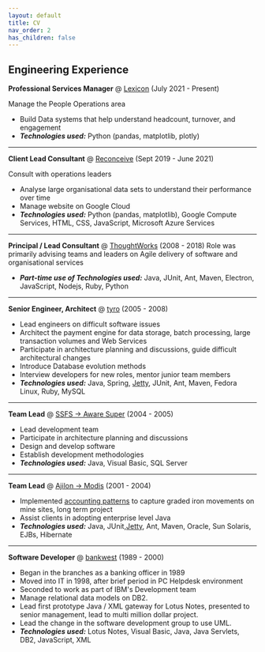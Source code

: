 ```yaml
---
layout: default
title: CV
nav_order: 2
has_children: false
---
```


## Engineering Experience
**Professional Services Manager** @ [Lexicon](https://www.lexicon.com.au) (July 2021 - Present)

Manage the People Operations area
- Build Data systems that help understand headcount, turnover, and engagement
- ***Technologies used:*** Python (pandas, matplotlib, plotly)

---

**Client Lead Consultant** @ [Reconceive](https://reconceive.com.au) (Sept 2019 - June 2021)

Consult with operations leaders
- Analyse large organisational data sets to understand their performance over time
- Manage website on Google Cloud
- ***Technologies used:*** Python (pandas, matplotlib), Google Compute Services, HTML, CSS, JavaScript, Microsoft Azure Services

---

**Principal / Lead Consultant** @ [ThoughtWorks](https://www.ThoughtWorks.com) (2008 - 2018)
Role was primarily advising teams and leaders on Agile delivery of software and organisational services
- ***Part-time use of Technologies used:*** Java, JUnit, Ant, Maven, Electron, JavaScript, Nodejs, Ruby, Python

---

**Senior Engineer, Architect** @ [tyro](https://www.tyro.com) (2005 - 2008)
- Lead engineers on difficult software issues
- Architect the payment engine for data storage, batch processing, large transaction volumes and Web Services
- Participate in architecture planning and discussions, guide difficult architectural changes
- Introduce Database evolution methods
- Interview developers for new roles, mentor junior team members
- ***Technologies used:*** Java, Spring, [Jetty](https://en.wikipedia.org/wiki/Jetty_(web_server)), JUnit, Ant, Maven, Fedora Linux, Ruby, MySQL

---

**Team Lead** @ [SSFS -> Aware Super](https://www.tyro.com) (2004 - 2005)
- Lead development team
- Participate in architecture planning and discussions
- Design and develop software
- Establish development methodologies
- ***Technologies used:*** Java, Visual Basic, SQL Server

---

**Team Lead** @ [Ajilon -> Modis](https://www.modis.com) (2001 - 2004)
- Implemented [accounting patterns](https://martinfowler.com/apsupp/accounting.pdf) to capture graded iron movements on mine sites, long term project
- Assist clients in adopting enterprise level Java
- ***Technologies used:*** Java, JUnit,[Jetty](https://en.wikipedia.org/wiki/Jetty_(web_server)), Ant, Maven, Oracle, Sun Solaris, EJBs, Hibernate

---

**Software Developer** @ [bankwest](https://www.bankwest.com.au) (1989 - 2000)
- Began in the branches as a banking officer in 1989
- Moved into IT in 1998, after brief period in PC Helpdesk environment
- Seconded to work as part of IBM's Development team
- Manage relational data models on DB2.
- Lead first prototype Java / XML gateway for Lotus Notes, presented to senior management, lead to multi million dollar project.
- Lead the change in the software development group to use UML.
- ***Technologies used:*** Lotus Notes, Visual Basic, Java, Java Servlets, DB2, JavaScript, XML
